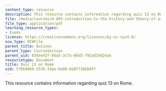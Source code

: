 ```yaml
---
content_type: resource
description: This resource contains information regarding quiz 13 on Rome.
file: /media/courses/4-605-introduction-to-the-history-and-theory-of-architecture-spring-2012/576b9069257b14ae6e086a8f710bb95f_MIT4_605S12_quiz13.pdf
file_type: application/pdf
learning_resource_types:
- Exams
license: https://creativecommons.org/licenses/by-nc-sa/4.0/
ocw_type: OCWFile
parent_title: Quizzes
parent_type: CourseSection
parent_uid: 03dee42f-8da5-3cfa-06d5-f92ad19d2eab
resourcetype: Document
title: Quiz 13 on Rome
uid: 576b9069-257b-14ae-6e08-6a8f710bb95f
---
```

This resource contains information regarding quiz 13 on Rome.